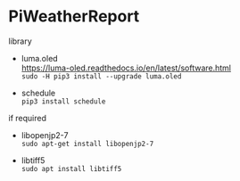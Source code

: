 # PiWeatherReport

library<br>
- luma.oled<br>
	https://luma-oled.readthedocs.io/en/latest/software.html<br>
	`sudo -H pip3 install --upgrade luma.oled`<br>

- schedule<br>
	`pip3 install schedule`<br>

if required

- libopenjp2-7<br>
	`sudo apt-get install libopenjp2-7`<br>

- libtiff5<br>
	`sudo apt install libtiff5`<br>
